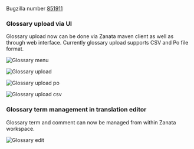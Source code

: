 Bugzilla number [851911](https://bugzilla.redhat.com/show_bug.cgi?id=851911)

### Glossary upload via UI 
Glossary upload now can be done via Zanata maven client as well as through web interface. 
Currently glossary upload supports CSV and Po file format.

![Glossary menu](http://zanata.org/images/screenshots/glossary/glossary-menu.png)

![Glossary upload](http://zanata.org/images/screenshots/glossary/glossary-upload.png)

![Glossary upload po](http://zanata.org/images/screenshots/glossary/glossary-upload-po.png)

![Glossary upload csv](http://zanata.org/images/screenshots/glossary/glossary-upload-csv.png)

### Glossary term management in translation editor 
Glossary term and comment can now be managed from within Zanata workspace. 

![Glossary edit](http://zanata.org/images/screenshots/glossary/glossary-edit.png)